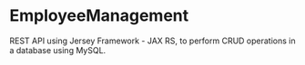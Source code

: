# EmployeeManagement
REST API using Jersey Framework - JAX RS, to perform CRUD operations in a database using MySQL.
